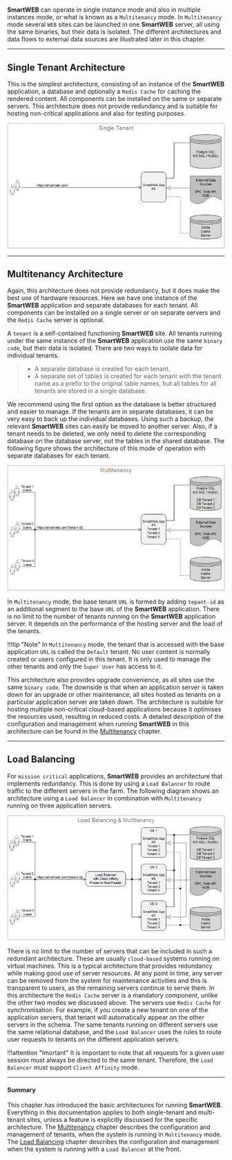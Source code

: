 #

**SmartWEB** can operate in single instance mode and also in multiple instances mode, or what is known as a `Multitenancy` mode. In `Multitenancy` mode several `WEB` sites can be launched in one **SmartWEB** server, all using the same binaries, but their data is isolated. The different architectures and data flows to external data sources are illustrated later in this chapter.  

---

## Single Tenant Architecture
This is the simplest architecture, consisting of an instance of the **SmartWEB** application, a database and optionally a `Redis Cache` for caching the rendered content. All components can be installed on the same or separate servers. This architecture does not provide redundancy and is suitable for hosting non-critical applications and also for testing purposes.  

![](./media/architectural-considerations/single-tenant.png)

---

## Multitenancy Architecture

Again, this architecture does not provide redundancy, but it does make the best use of hardware resources. Here we have one instance of the **SmartWEB** application and separate databases for each tenant. All components can be installed on a single server or on separate servers and the `Redis Cache` server is optional.

A `tenant` is a self-contained functioning **SmartWEB** site. All tenants running under the same instance of the **SmartWEB** application use the same `binary code`, but their data is isolated. There are two ways to isolate data for individual tenants.  

> -  A separate database is created for each tenant.  
> -  A separate set of tables is created for each tenant with the tenant name as a prefix to the original table names, but all tables for all tenants are stored in a single database.  

We recommend using the first option as the database is better structured and easier to manage. If the tenants are in separate databases, it can be very easy to back up the individual databases. Using such a backup, the relevant **SmartWEB** sites can easily be moved to another server. Also, if a tenant needs to be deleted, we only need to delete the corresponding database on the database server, not the tables in the shared database. The following figure shows the architecture of this mode of operation with separate databases for each tenant.  

![](./media/architectural-considerations/multitenancy.png)

In `Multitenancy` mode, the base tenant `URL` is formed by adding `tepant-id` as an additional segment to the base `URL` of the **SmartWEB** application. There is no limit to the number of tenants running on the **SmartWEB** application server. It depends on the performance of the hosting server and the load of the tenants.    


!!!tip "Note" 
    In `Multitenancy` mode, the tenant that is accessed with the base application `URL` is called the `Default` tenant. No user content is normally created or users configured in this tenant. It is only used to manage the other tenants and only the `Super User` has access to it.  

This architecture also provides upgrade convenience, as all sites use the same `binary code`. The downside is that when an application server is taken down for an upgrade or other maintenance, all sites hosted as tenants on a particular application server are taken down. The architecture is suitable for hosting multiple non-critical cloud-based applications because it optimises the resources used, resulting in reduced costs. A detailed description of the configuration and management when running **SmartWEB** in this architecture can be found in the [Multitenancy](/multitenancy) chapter.  

---

## Load Balancing

For `mission critical` applications, **SmartWEB** provides an architecture that implements redundancy. This is done by using a `Load Balancer` to route traffic to the different servers in the farm. The following diagram shows an architecture using a `Load Balancer` in combination with `Multitenancy` running on three application servers.

![](./media/architectural-considerations/load-balancing-and-multitenancy.png)

There is no limit to the number of servers that can be included in such a redundant architecture. These are usually `cloud-based` systems running on virtual machines. This is a typical architecture that provides redundancy while making good use of server resources. At any point in time, any server can be removed from the system for maintenance activities and this is transparent to users, as the remaining servers continue to serve them. In this architecture the `Redis Cache` server is a mandatory component, unlike the other two modes we discussed above. The servers use `Redis Cache` for synchronisation. For example, if you create a new tenant on one of the application servers, that tenant will automatically appear on the other servers in the schema. The same tenants running on different servers use the same relational database, and the `Load Balancer` uses the rules to route user requests to tenants on the different application servers.  

!!!attention "Imortant" 
    It is important to note that all requests for a given user session must always be directed to the same tenant. Therefore, the `Load Balancer` must support `Client Affinity` mode.  

---

#### Summary

This chapter has introduced the basic architectures for running **SmartWEB**. Everything in this documentation applies to both single-tenant and multi-tenant sites, unless a feature is explicitly discussed for the specific architecture. The [Multitenancy](/multitenancy) chapter describes the configuration and management of tenants, when the system is running in `Multitenancy` mode. The [Load Balancing](/load-balancing) chapter describes the configuration and management when the system is running with a `Load Balancer` at the front.